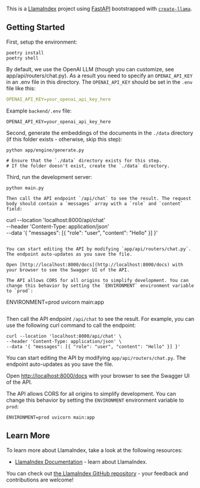 This is a [LlamaIndex](https://www.llamaindex.ai/) project using [FastAPI](https://fastapi.tiangolo.com/) bootstrapped with [`create-llama`](https://github.com/run-llama/LlamaIndexTS/tree/main/packages/create-llama).

## Getting Started

First, setup the environment:

```
poetry install
poetry shell
```

By default, we use the OpenAI LLM (though you can customize, see app/api/routers/chat.py). As a result you need to specify an `OPENAI_API_KEY` in an .env file in this directory. The `OPENAI_API_KEY` should be set in the `.env` file like this:

```yaml
OPENAI_API_KEY=your_openai_api_key_here
```

Example `backend/.env` file:

```
OPENAI_API_KEY=your_openai_api_key_here
```

Second, generate the embeddings of the documents in the `./data` directory (if this folder exists - otherwise, skip this step):

```
python app/engine/generate.py

# Ensure that the `./data` directory exists for this step.
# If the folder doesn't exist, create the `./data` directory.
```

Third, run the development server:

```
python main.py

Then call the API endpoint `/api/chat` to see the result. The request body should contain a `messages` array with a `role` and `content` field:

```
curl --location 'localhost:8000/api/chat' \
--header 'Content-Type: application/json' \
--data '{ "messages": [{ "role": "user", "content": "Hello" }] }'
```

You can start editing the API by modifying `app/api/routers/chat.py`. The endpoint auto-updates as you save the file.

Open [http://localhost:8000/docs](http://localhost:8000/docs) with your browser to see the Swagger UI of the API.

The API allows CORS for all origins to simplify development. You can change this behavior by setting the `ENVIRONMENT` environment variable to `prod`:

```
ENVIRONMENT=prod uvicorn main:app
```
```

Then call the API endpoint `/api/chat` to see the result. For example, you can use the following curl command to call the endpoint:

```
curl --location 'localhost:8000/api/chat' \
--header 'Content-Type: application/json' \
--data '{ "messages": [{ "role": "user", "content": "Hello" }] }'
```

You can start editing the API by modifying `app/api/routers/chat.py`. The endpoint auto-updates as you save the file.

Open [http://localhost:8000/docs](http://localhost:8000/docs) with your browser to see the Swagger UI of the API.

The API allows CORS for all origins to simplify development. You can change this behavior by setting the `ENVIRONMENT` environment variable to `prod`:

```
ENVIRONMENT=prod uvicorn main:app
```

## Learn More

To learn more about LlamaIndex, take a look at the following resources:

- [LlamaIndex Documentation](https://www.llamaindex.ai/) - learn about LlamaIndex.

You can check out [the LlamaIndex GitHub repository](https://github.com/run-llama/LlamaIndexTS) - your feedback and contributions are welcome!
